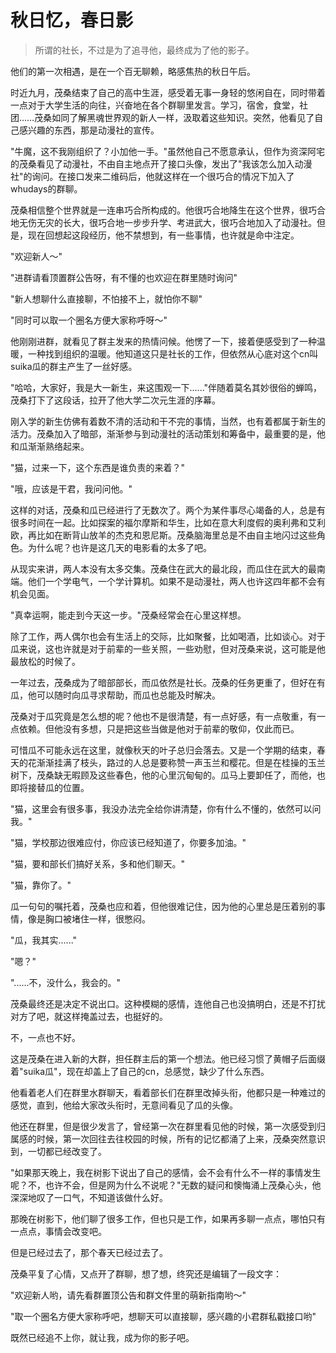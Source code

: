 # 秋日忆，春日影

<script setup>
import { VPTeamMembers } from 'vitepress/theme'

const author = [
  { avatar: '/about/hq/2023/北洛.jpeg', name: '北洛', title: '作者'},
]
</script>

<center>
<VPTeamMembers size="small" :members="author" />
</center>

> 所谓的社长，不过是为了追寻他，最终成为了他的影子。

他们的第一次相遇，是在一个百无聊赖，略感焦热的秋日午后。

时近九月，茂桑结束了自己的高中生涯，感受着无事一身轻的悠闲自在，同时带着一点对于大学生活的向往，兴奋地在各个群聊里发言。学习，宿舍，食堂，社团……茂桑如同了解黑魂世界观的新人一样，汲取着这些知识。突然，他看见了自己感兴趣的东西，那是动漫社的宣传。

"牛魔，这不我刚组织了？小加他一手。"虽然他自己不愿意承认，但作为资深阿宅的茂桑看见了动漫社，不由自主地点开了接口头像，发出了"我该怎么加入动漫社"的询问。在接口发来二维码后，他就这样在一个很巧合的情况下加入了whudays的群聊。

茂桑相信整个世界就是一连串巧合所构成的。他很巧合地降生在这个世界，很巧合地无伤无灾的长大，很巧合地一步步升学、考进武大，很巧合地加入了动漫社。但是，现在回想起这段经历，他不禁想到，有一些事情，也许就是命中注定。

"欢迎新人～"

"进群请看顶置群公告呀，有不懂的也欢迎在群里随时询问"

"新人想聊什么直接聊，不怕接不上，就怕你不聊"

"同时可以取一个圈名方便大家称呼呀～"

他刚刚进群，就看见了群主发来的热情问候。他愣了一下，接着便感受到了一种温暖，一种找到组织的温暖。他知道这只是社长的工作，但依然从心底对这个cn叫suika瓜的群主产生了一丝好感。

"哈哈，大家好，我是大一新生，来这围观一下......"伴随着莫名其妙很俗的蝉鸣，茂桑打下了这段话，拉开了他大学二次元生涯的序幕。

刚入学的新生仿佛有着数不清的活动和干不完的事情，当然，也有着都属于新生的活力。茂桑加入了暗部，渐渐参与到动漫社的活动策划和筹备中，最重要的是，他和瓜渐渐熟络起来。

"猫，过来一下，这个东西是谁负责的来着？"

"哦，应该是干君，我问问他。"

这样的对话，茂桑和瓜已经进行了无数次了。两个为某件事尽心竭备的人，总是有很多时间在一起。比如探案的福尔摩斯和华生，比如在意大利度假的奥利弗和艾利欧，再比如在断背山放羊的杰克和恩尼斯。茂桑脑海里总是不由自主地闪过这些角色。为什么呢？也许是这几天的电影看的太多了吧。

从现实来讲，两人本没有太多交集。茂桑住在武大的最北段，而瓜住在武大的最南端。他们一个学电气，一个学计算机。如果不是动漫社，两人也许这四年都不会有机会见面。

"真幸运啊，能走到今天这一步。"茂桑经常会在心里这样想。

除了工作，两人偶尔也会有生活上的交际，比如聚餐，比如喝酒，比如谈心。对于瓜来说，这也许就是对于前辈的一些关照，一些劝慰，但对茂桑来说，这可能是他最放松的时候了。

一年过去，茂桑成为了暗部部长，而瓜依然是社长。茂桑的任务更重了，但好在有瓜，他可以随时向瓜寻求帮助，而瓜也总能及时解决。

茂桑对于瓜究竟是怎么想的呢？他也不是很清楚，有一点好感，有一点敬重，有一点依赖。但他没有多想，只是把这些当做是他对于前辈的敬仰，仅此而已。

可惜瓜不可能永远在这里，就像秋天的叶子总归会落去。又是一个学期的结束，春天的花渐渐挂满了枝头，路过的人总是要称赞一声玉兰和樱花。但是在桂操的玉兰树下，茂桑缺无暇顾及这些春色，他的心里沉甸甸的。瓜马上要卸任了，而他，也即将接替瓜的位置。

"猫，这里会有很多事，我没办法完全给你讲清楚，你有什么不懂的，依然可以问我。"

"猫，学校那边很难应付，你应该已经知道了，你要多加油。"

"猫，要和部长们搞好关系，多和他们聊天。"

"猫，靠你了。"

瓜一句句的嘱托着，茂桑也应和着，但他很难记住，因为他的心里总是压着别的事情，像是胸口被堵住一样，很憋闷。

"瓜，我其实......"

"嗯？"

"......不，没什么，我会的。"

茂桑最终还是决定不说出口。这种模糊的感情，连他自己也没搞明白，还是不打扰对方了吧，就这样掩盖过去，也挺好的。

不，一点也不好。

这是茂桑在进入新的大群，担任群主后的第一个想法。他已经习惯了黄帽子后面缀着"suika瓜"，现在却盖上了自己的cn，总感觉，缺少了什么东西。

他看着老人们在群里水群聊天，看着部长们在群里改掉头衔，他都只是一种难过的感觉，直到，他给大家改头衔时，无意间看见了瓜的头像。

他还在群里，但是很少发言了，曾经第一次在群里看见他的时候，第一次感受到归属感的时候，第一次回往去往校园的时候，所有的记忆都涌了上来，茂桑突然意识到，一切都已经改变了。

"如果那天晚上，我在树影下说出了自己的感情，会不会有什么不一样的事情发生呢？不，也许不会，但是网为什么不说呢？"无数的疑问和懊悔涌上茂桑心头，他深深地叹了一口气，不知道该做什么好。

那晚在树影下，他们聊了很多工作，但也只是工作，如果再多聊一点点，哪怕只有一点点，事情会改变吧。

但是已经过去了，那个春天已经过去了。

茂桑平复了心情，又点开了群聊，想了想，终究还是编辑了一段文字：

"欢迎新人哟，请先看群置顶公告和群文件里的萌新指南哟～"

"取一个圈名方便大家称呼吧，想聊天可以直接聊，感兴趣的小君群私戳接口哟"

既然已经追不上你，就让我，成为你的影子吧。
